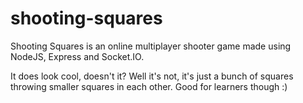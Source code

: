 # shooting-squares
Shooting Squares is an online multiplayer shooter game made using NodeJS, Express and Socket.IO. 

It does look cool, doesn't it? 
Well it's not, it's just a bunch of squares throwing smaller squares in each other. Good for learners though :)

